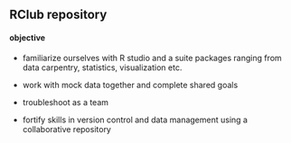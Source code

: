 ## RClub repository

#### objective

* familiarize ourselves with R studio and a suite packages ranging from data carpentry, statistics, visualization etc.

* work with mock data together and complete shared goals

* troubleshoot as a team

* fortify skills in version control and data management using a collaborative repository
